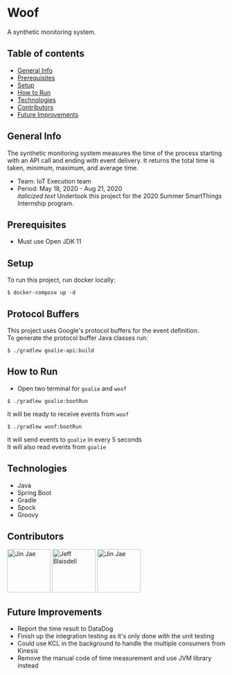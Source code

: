 # Woof
A synthetic monitoring system. 

## Table of contents
* [General Info](#General-Info)
* [Prerequisites](#Prerequisites)
* [Setup](#Setup)
* [How to Run](#How-to-Run)
* [Technologies](#Technologies)
* [Contributors](#Contributors)
* [Future Improvements](#Future-Improvements)

## General Info
The synthetic monitoring system measures the time of the process starting with an API call and ending with event delivery. It returns the total time is taken, minimum, maximum, and average time.
* Team: IoT Execution team
* Period: May 18, 2020 - Aug 21, 2020  
*italicized text* Undertook this project for the 2020 Summer SmartThings Internship program.

## Prerequisites
* Must use Open JDK 11

## Setup
To run this project, run docker locally:

```
$ docker-compose up -d
```
## Protocol Buffers
This project uses Google's protocol buffers for the event definition.  
To generate the protocol buffer Java classes run:
```
$ ./gradlew goalie-api:build
``` 

## How to Run
* Open two terminal for `goalie` and `woof`
```
$ ./gradlew goalie:bootRun
```
It will be ready to receive events from `woof`
```
$ ./gradlew woof:bootRun
```
It will send events to `goalie` in every 5 seconds     
It will also read events from `goalie`

## Technologies
* Java
* Spring Boot
* Gradle
* Spock
* Groovy

## Contributors
<a href="https://github.com/hyunjineeey"><img src="https://avatars3.githubusercontent.com/u/46205089?s=400&u=3089ab4d55f576fd12690831e69246e8d4d812b1&v=4" title="Jin Jae" width="100" height="100"></a>
<a href="https://github.com/johntosberg"><img src="https://avatars0.githubusercontent.com/u/19939485?s=400&u=c856a0e1d7cbfa86f2fb0a20c70d3a00135c7f1e&v=4" title="Jeff Blaisdell" width="100" height="100"></a>
<a href="https://github.com/jeff-blaisdell"><img src="https://avatars0.githubusercontent.com/u/992868?s=400&v=4" title="Jin Jae" width="100" height="100"></a>

## Future Improvements
* Report the time result to DataDog
* Finish up the integration testing as it's only done with the unit testing
* Could use KCL in the background to handle the multiple consumers from Kinesis
* Remove the manual code of time measurement and use JVM library instead

